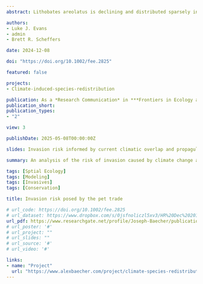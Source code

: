 ```yaml
---
abstract: Lithobates areolatus is declining and distributed sparsely in remnant prairie habitats of the central United States. Owing to their extensive use of crayfish/small mammal burrows and highly secretive nature, limited data exist regarding the life history of L. areolatus, particularly natural sources of mortality. Experimentally, two species of insect (both backswimmers [Notonecta spp.]) have been identified as predators of larval L. areolatus. Reported predators of post-metamorphic L. areolatus include Heterodon platirhinos (Eastern Hog-nosed Snake), Coluber constrictor (North American Racer), Thamnophis sirtalis (Common Gartersnake), and Procyon lotor (Raccoon); however, other common predators of ranid frogs such as snakes, birds, and mammals are suspected. Here we report the predation of L. areolatus by Nerodia erythrogaster (Plain-bellied Watersnake) and Lanius ludovicianus (Loggerhead Shrike) in northwest Arkansas, USA.

authors:
- Luke J. Evans
- admin
- Brett R. Scheffers

date: 2024-12-08

doi: "https://doi.org/10.1002/fee.2825"

featured: false

projects:
- Climate-induced-species-redistribution

publication: As a *Research Communication* in ***Frontiers in Ecology and the Environment***
publication_short:
publication_types:
- "2"

view: 3

publishDate: 2025-05-08T00:00:00Z

slides: Invasion risk informed by current climatic overlap and propagule likelihood

summary: An analysis of the risk of invasion caused by climate change and the global pet trade

tags: [Sptial Ecology]
tags: [Modeling]
tags: [Invasives] 
tags: [Conservation]

title: Invasion risk posed by the pet trade

# url_code: https://doi.org/10.1002/fee.2825
# url_dataset: https://www.dropbox.com/s/0jsfnoliczl5xv3/HR%20Dec%202014%20ebook.pdf?dl=1
url_pdf: https://www.researchgate.net/profile/Joseph-Baecher/publication/387091102_Invasion_risk_posed_by_the_pet_trade/links/6761ce3ba3978e15e7906cf4/Invasion-risk-posed-by-the-pet-trade.pdf
# url_poster: '#'
# url_project: ""
# url_slides: ""
# url_source: '#'
# url_video: '#'

links:
- name: "Project"
  url: "https://www.alexbaecher.com/project/climate-species-redistribution"
---
```


